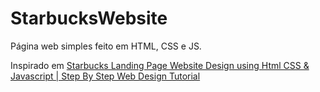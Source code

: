 # StarbucksWebsite 

Página web simples feito em HTML, CSS e JS.

Inspirado em [Starbucks Landing Page Website Design using Html CSS & Javascript | Step By Step Web Design Tutorial](https://www.youtube.com/watch?v=91Q6RvKvd7o)